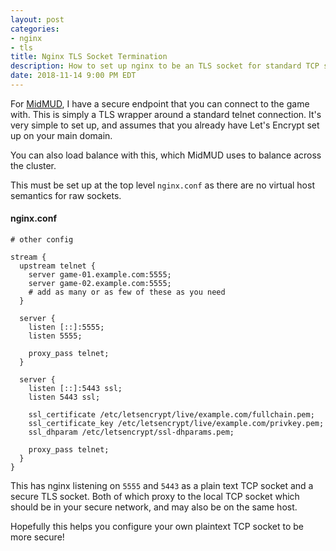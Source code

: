 ```yaml
---
layout: post
categories:
- nginx
- tls
title: Nginx TLS Socket Termination
description: How to set up nginx to be an TLS socket for standard TCP sockets
date: 2018-11-14 9:00 PM EDT
---
```


For [MidMUD][midmud], I have a secure endpoint that you can connect to the game with. This is simply a TLS wrapper around a standard telnet connection. It's very simple to set up, and assumes that you already have Let's Encrypt set up on your main domain.

You can also load balance with this, which MidMUD uses to balance across the cluster.

This must be set up at the top level `nginx.conf` as there are no virtual host semantics for raw sockets.

#### nginx.conf

```nginx
# other config

stream {
  upstream telnet {
    server game-01.example.com:5555;
    server game-02.example.com:5555;
    # add as many or as few of these as you need
  }

  server {
    listen [::]:5555;
    listen 5555;

    proxy_pass telnet;
  }

  server {
    listen [::]:5443 ssl;
    listen 5443 ssl;

    ssl_certificate /etc/letsencrypt/live/example.com/fullchain.pem;
    ssl_certificate_key /etc/letsencrypt/live/example.com/privkey.pem;
    ssl_dhparam /etc/letsencrypt/ssl-dhparams.pem;

    proxy_pass telnet;
  }
}
```

This has nginx listening on `5555` and `5443` as a plain text TCP socket and a secure TLS socket. Both of which proxy to the local TCP socket which should be in your secure network, and may also be on the same host.

Hopefully this helps you configure your own plaintext TCP socket to be more secure!

[midmud]: https://midmud.com/
